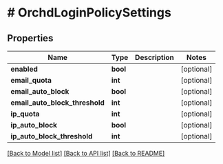 # # OrchdLoginPolicySettings

## Properties

Name | Type | Description | Notes
------------ | ------------- | ------------- | -------------
**enabled** | **bool** |  | [optional]
**email_quota** | **int** |  | [optional]
**email_auto_block** | **bool** |  | [optional]
**email_auto_block_threshold** | **int** |  | [optional]
**ip_quota** | **int** |  | [optional]
**ip_auto_block** | **bool** |  | [optional]
**ip_auto_block_threshold** | **int** |  | [optional]

[[Back to Model list]](../../README.md#models) [[Back to API list]](../../README.md#endpoints) [[Back to README]](../../README.md)
